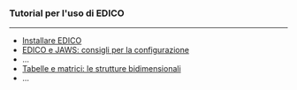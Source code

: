 ### Tutorial per l'uso di EDICO
* * *

- [Installare EDICO](/tutorial/docs/01_installare)
- [EDICO e JAWS: consigli per la configurazione](docs/jaws)
- ...
- [Tabelle e matrici: le strutture bidimensionali](docs/matrici)
- ...
